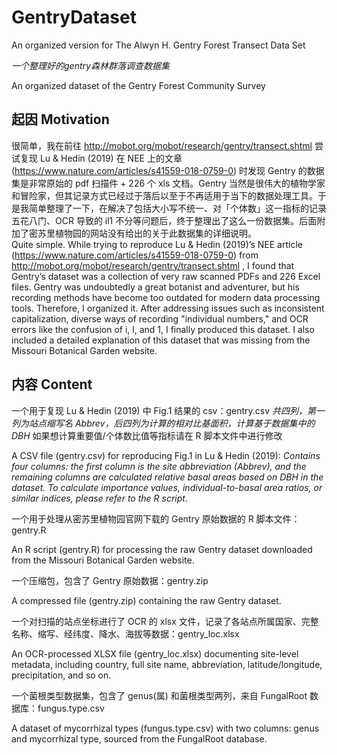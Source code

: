 # GentryDataset
An organized version for The Alwyn H. Gentry Forest Transect Data Set 

*一个整理好的gentry森林群落调查数据集* 

An organized dataset of the Gentry Forest Community Survey 

## 起因 Motivation
很简单，我在前往 http://mobot.org/mobot/research/gentry/transect.shtml 尝试复现 Lu & Hedin (2019) 在 NEE 上的文章 (https://www.nature.com/articles/s41559-018-0759-0) 时发现 Gentry 的数据集是非常原始的 pdf 扫描件 + 226 个 xls 文档。Gentry 当然是很伟大的植物学家和冒险家，但其记录方式已经过于落后以至于不再适用于当下的数据处理工具。于是我简单整理了一下，在解决了包括大小写不统一、对「个体数」这一指标的记录五花八门、OCR 导致的 il1 不分等问题后，终于整理出了这么一份数据集。后面附加了密苏里植物园的网站没有给出的关于此数据集的详细说明。  
Quite simple. While trying to reproduce Lu & Hedin (2019)’s NEE article (https://www.nature.com/articles/s41559-018-0759-0) from http://mobot.org/mobot/research/gentry/transect.shtml , I found that Gentry’s dataset was a collection of very raw scanned PDFs and 226 Excel files. Gentry was undoubtedly a great botanist and adventurer, but his recording methods have become too outdated for modern data processing tools. Therefore, I organized it. After addressing issues such as inconsistent capitalization, diverse ways of recording "individual numbers," and OCR errors like the confusion of i, l, and 1, I finally produced this dataset. I also included a detailed explanation of this dataset that was missing from the Missouri Botanical Garden website.  

## 内容 Content
一个用于复现 Lu & Hedin (2019) 中 Fig.1 结果的 csv：gentry.csv 
*共四列，第一列为站点缩写名 Abbrev，后四列为计算的相对比基面积，计算基于数据集中的 DBH* 
如果想计算重要值/个体数比值等指标请在 R 脚本文件中进行修改  

A CSV file (gentry.csv) for reproducing Fig.1 in Lu & Hedin (2019):
*Contains four columns: the first column is the site abbreviation (Abbrev), and the remaining columns are calculated relative basal areas based on DBH in the dataset.
To calculate importance values, individual-to-basal area ratios, or similar indices, please refer to the R script.*  

一个用于处理从密苏里植物园官网下载的 Gentry 原始数据的 R 脚本文件：gentry.R  

An R script (gentry.R) for processing the raw Gentry dataset downloaded from the Missouri Botanical Garden website.  

一个压缩包，包含了 Gentry 原始数据：gentry.zip  

A compressed file (gentry.zip) containing the raw Gentry dataset.  

一个对扫描的站点坐标进行了 OCR 的 xlsx 文件，记录了各站点所属国家、完整名称、缩写、经纬度、降水、海拔等数据：gentry_loc.xlsx  

An OCR-processed XLSX file (gentry_loc.xlsx) documenting site-level metadata, including country, full site name, abbreviation, latitude/longitude, precipitation, and so on.  

一个菌根类型数据集，包含了 genus(属) 和菌根类型两列，来自 FungalRoot 数据库：fungus.type.csv  

A dataset of mycorrhizal types (fungus.type.csv) with two columns: genus and mycorrhizal type, sourced from the FungalRoot database.  
